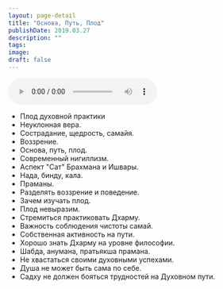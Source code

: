 ```yaml
---
layout: page-detail
title: "Основа, Путь, Плод"
publishDate: 2019.03.27
description: ""
tags:
image:
draft: false
---
```


<audio title="2019.03.27 - Основа, Путь, Плод.mp3" src="/upload/iblock/408/4081daea47a44ace048fb0e4dd19e9ac.mp3" controls=""></audio>

* Плод духовной практики
* Неуклонная вера.
* Сострадание, щедрость, самайя.
* Воззрение.
* Основа, путь, плод.
* Современный нигиллизм.
* Аспект "Сат" Брахмана и Ишвары.
* Нада, бинду, кала.
* Праманы.
* Разделять воззрение и поведение.
* Зачем изучать плод.
* Плод невыразим.
* Стремиться практиковать Дхарму.
* Важность соблюдения чистоты самай.
* Собственная активность на пути.
* Хорошо знать Дхарму на уровне философии.
* Шабда, анумана, пратьякша прамана.
* Не хвастаться своими духовными успехами.
* Душа не может быть сама по себе.
* Садху не должен бояться трудностей на Духовном пути.

  
